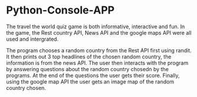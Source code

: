 # Python-Console-APP
The travel the world quiz game is both informative, interactive and fun. 
In the game, the Rest country API, News API and the google maps API were all used and intergrated.

The program chooses a random country from the Rest API first using randit.
It then prints out 3 top headlines of the chosen random country, the information is from the news API.
The user then interacts with the program by answering questions about the random country chosedn by the programs.
At the end of the questions the user gets their score.
Finally, using the google map API the user gets an image map of the random country chosen.
